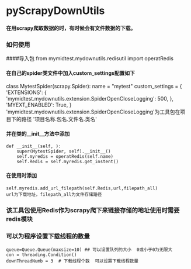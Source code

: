 # pyScrapyDownUtils
#### 在用scrapy爬取数据的时，有时候会有文件数据的下载。
### 如何使用
####导入包
	from mymidtest.mydownutils.redisutil import operatRedis
#### 在自己的spider类文件中加入custom_settings配置如下
class MytestSpider(scrapy.Spider):
    name = "mytest"
    custom_settings = {
        'EXTENSIONS': {
            'mymidtest.mydownutils.extension.SpiderOpenCloseLogging': 500,
        },
        'MYEXT_ENABLED': True,
    }
'mymidtest.mydownutils.extension.SpiderOpenCloseLogging'为工具包在项目下的路径
'项目名称.包名.文件名.类名'
#### 并在类的__init__方法中添加
    def __init__(self, ):
        super(MytestSpider, self).__init__()
        self.myredis = operatRedis(self.name)
        self.Redis = self.myredis.get_instent()
####  在使用时添加
	self.myredis.add_url_filepath(self.Redis,url,filepath_all)
	url为下载地址，filepath_all为文件存储路径

### 该工具包使用Redis作为scrapy爬下来链接存储的地址使用时需要redis模块
### 可以为程序设置下载线程的数量
	queue=Queue.Queue(maxsize=10) ## 可以设置队列的大小  0或小于0为无限大
	con = threading.Condition()
	downThreadNumb = 3  # 下载线程个数  可以设置下载线程数量















	
